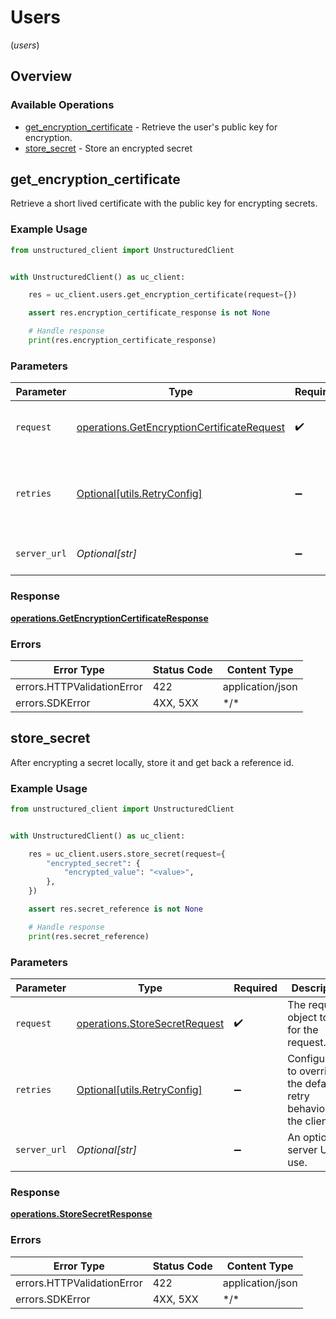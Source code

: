 # Users
(*users*)

## Overview

### Available Operations

* [get_encryption_certificate](#get_encryption_certificate) - Retrieve the user's public key for encryption.
* [store_secret](#store_secret) - Store an encrypted secret

## get_encryption_certificate

Retrieve a short lived certificate with the public key for encrypting secrets.

### Example Usage

```python
from unstructured_client import UnstructuredClient


with UnstructuredClient() as uc_client:

    res = uc_client.users.get_encryption_certificate(request={})

    assert res.encryption_certificate_response is not None

    # Handle response
    print(res.encryption_certificate_response)

```

### Parameters

| Parameter                                                                                                | Type                                                                                                     | Required                                                                                                 | Description                                                                                              |
| -------------------------------------------------------------------------------------------------------- | -------------------------------------------------------------------------------------------------------- | -------------------------------------------------------------------------------------------------------- | -------------------------------------------------------------------------------------------------------- |
| `request`                                                                                                | [operations.GetEncryptionCertificateRequest](../../models/operations/getencryptioncertificaterequest.md) | :heavy_check_mark:                                                                                       | The request object to use for the request.                                                               |
| `retries`                                                                                                | [Optional[utils.RetryConfig]](../../models/utils/retryconfig.md)                                         | :heavy_minus_sign:                                                                                       | Configuration to override the default retry behavior of the client.                                      |
| `server_url`                                                                                             | *Optional[str]*                                                                                          | :heavy_minus_sign:                                                                                       | An optional server URL to use.                                                                           |

### Response

**[operations.GetEncryptionCertificateResponse](../../models/operations/getencryptioncertificateresponse.md)**

### Errors

| Error Type                 | Status Code                | Content Type               |
| -------------------------- | -------------------------- | -------------------------- |
| errors.HTTPValidationError | 422                        | application/json           |
| errors.SDKError            | 4XX, 5XX                   | \*/\*                      |

## store_secret

After encrypting a secret locally, store it and get back a reference id.

### Example Usage

```python
from unstructured_client import UnstructuredClient


with UnstructuredClient() as uc_client:

    res = uc_client.users.store_secret(request={
        "encrypted_secret": {
            "encrypted_value": "<value>",
        },
    })

    assert res.secret_reference is not None

    # Handle response
    print(res.secret_reference)

```

### Parameters

| Parameter                                                                      | Type                                                                           | Required                                                                       | Description                                                                    |
| ------------------------------------------------------------------------------ | ------------------------------------------------------------------------------ | ------------------------------------------------------------------------------ | ------------------------------------------------------------------------------ |
| `request`                                                                      | [operations.StoreSecretRequest](../../models/operations/storesecretrequest.md) | :heavy_check_mark:                                                             | The request object to use for the request.                                     |
| `retries`                                                                      | [Optional[utils.RetryConfig]](../../models/utils/retryconfig.md)               | :heavy_minus_sign:                                                             | Configuration to override the default retry behavior of the client.            |
| `server_url`                                                                   | *Optional[str]*                                                                | :heavy_minus_sign:                                                             | An optional server URL to use.                                                 |

### Response

**[operations.StoreSecretResponse](../../models/operations/storesecretresponse.md)**

### Errors

| Error Type                 | Status Code                | Content Type               |
| -------------------------- | -------------------------- | -------------------------- |
| errors.HTTPValidationError | 422                        | application/json           |
| errors.SDKError            | 4XX, 5XX                   | \*/\*                      |